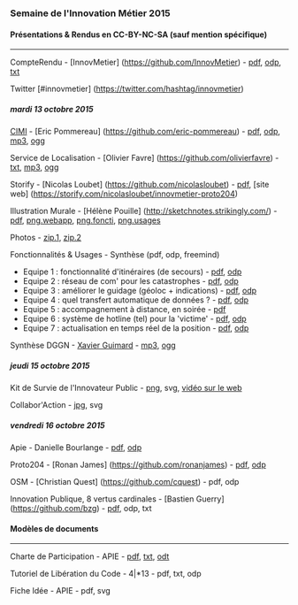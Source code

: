
### Semaine de l'Innovation Métier 2015

#### Présentations & Rendus en CC-BY-NC-SA (sauf mention spécifique)

---

CompteRendu - [InnovMetier] (https://github.com/InnovMetier) - [pdf](docs/CompteRendu.pdf), [odp](docs/CompteRendu.odp), [txt](docs/CompteRendu.md)

Twitter [#innovmetier] (https://twitter.com/hashtag/innovmetier)

##### mardi 13 octobre 2015

[CIMI](https://twitter.com/communaute_cimi) - [Eric Pommereau] (https://github.com/eric-pommereau) - [pdf](docs/CIMI.pdf), [odp](docs/CIMI.odp), [mp3](docs/cimi.mp3), [ogg](https://github.com/InnovMetierEtat/semaineIP2015documentation/blob/master/docs/CIMI.ogg)

Service de Localisation - [Olivier Favre] (https://github.com/olivierfavre) - [txt](docs/loc.MD), [mp3](docs/loc.mp3), [ogg](docs/Loc.ogg)

Storify - [Nicolas Loubet] (https://github.com/nicolasloubet) - [pdf](docs/Storify.pdf), [site web] (https://storify.com/nicolasloubet/innovmetier-proto204)

Illustration Murale - [Hélène Pouille] (http://sketchnotes.strikingly.com/) - [pdf](docs/illustrationmurale.pdf), [png.webapp](docs/Illus1.webapp.jpg), [png.foncti](docs/Illus2.fonctionnalites.jpg), [png.usages](docs/Illus3.usages.jpg)

Photos - [zip.1](docs/photos.zip), [zip.2](docs/photos2.zip)

Fonctionnalités & Usages - Synthèse (pdf, odp, freemind)

- Equipe 1 : fonctionnalité d'itinéraires (de secours) - [pdf](docs/1.pdf), [odp](docs/1.odp)
- Equipe 2 : réseau de com' pour les catastrophes - [pdf](docs/2.pdf), [odp](docs/2.odp)
- Equipe 3 : améliorer le guidage (géoloc + indications) - [pdf](docs/3.pdf), [odp](docs/3.odp)
- Equipe 4 : quel transfert automatique de données ? - [pdf](docs/4.pdf), [odp](docs/4.odp)
- Equipe 5 : accompagnement à distance, en soirée - [pdf](docs/5.pdf)
- Equipe 6 : système de hotline (tel) pour la 'victime' - [pdf](docs/6.pdf), [odp](docs/6.odp)
- Equipe 7 : actualisation en temps réel de la position - [pdf](docs/7.pdf), [odp](docs/7.odp)

Synthèse DGGN - [Xavier Guimard](https://github.com/guimard) - [mp3](docs/guimard.mp3), [ogg](docs/guimard.ogg)

##### jeudi 15 octobre 2015

Kit de Survie de l'Innovateur Public - [png](docs/KitdeSurvieDeLInnovateur.png), svg, [vidéo sur le web](http://www.acteurspublics.tv/play/38784/jean-christophe-frachet-conseil-general-de-l-essonne?options%5Bcurrent_component_instance%5D=video_list&options%5Bvideo_list%5D%5Bfilter_request%5D%5Bvideo_slug%5D=38784%2Fjean-christophe-frachet-conseil-general-de-l-essonne&options%5Bvideo_list%5D%5Bfilter_request%5D%5Bposition%5D=3&options%5Bvideo_list%5D%5Bfilter_request%5D%5Bpage%5D=1)

Collabor'Action - [jpg](docs/BarCamp-CollaborAction.jpg), svg

##### vendredi 16 octobre 2015

Apie - Danielle Bourlange - [pdf](docs/apie.pdf), [odp](docs/apie.odp)

Proto204 - [Ronan James] (https://github.com/ronanjames) - [pdf](docs/proto.pdf), [odp](docs/proto.odp)

OSM - [Christian Quest] (https://github.com/cquest) - pdf, odp

Innovation Publique, 8 vertus cardinales - [Bastien Guerry] (https://github.com/bzg) - [pdf](docs/InnovationLibre.pdf), odp, txt

#### Modèles de documents

---

Charte de Participation - APIE - [pdf](docs/charteparticipation.pdf), [txt](docs/charteparticipation.md), [odt](docs/charteparticipation.odt)

Tutoriel de Libération du Code - 4|*13 - pdf, txt, odp

Fiche Idée - APIE - pdf, svg
